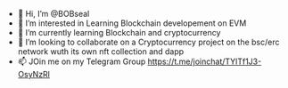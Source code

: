 - 👋 Hi, I’m @BOBseal
- 👀 I’m interested in Learning Blockchain developement on EVM
- 🌱 I’m currently learning Blockchain and cryptocurrency
- 💞️ I’m looking to collaborate on a Cryptocurrency project on the bsc/erc network wuth its own nft collection and dapp
- 📫 JOin me on my Telegram Group https://t.me/joinchat/TYlTf1J3-OsyNzRl

<!---
BOBseal/BOBseal is a ✨ special ✨ repository because its `README.md` (this file) appears on your GitHub profile.
You can click the Preview link to take a look at your changes.
--->
